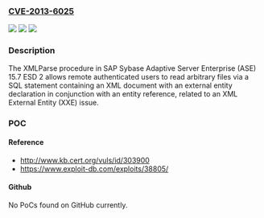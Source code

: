 ### [CVE-2013-6025](https://cve.mitre.org/cgi-bin/cvename.cgi?name=CVE-2013-6025)
![](https://img.shields.io/static/v1?label=Product&message=n%2Fa&color=blue)
![](https://img.shields.io/static/v1?label=Version&message=n%2Fa&color=blue)
![](https://img.shields.io/static/v1?label=Vulnerability&message=n%2Fa&color=brighgreen)

### Description

The XMLParse procedure in SAP Sybase Adaptive Server Enterprise (ASE) 15.7 ESD 2 allows remote authenticated users to read arbitrary files via a SQL statement containing an XML document with an external entity declaration in conjunction with an entity reference, related to an XML External Entity (XXE) issue.

### POC

#### Reference
- http://www.kb.cert.org/vuls/id/303900
- https://www.exploit-db.com/exploits/38805/

#### Github
No PoCs found on GitHub currently.

